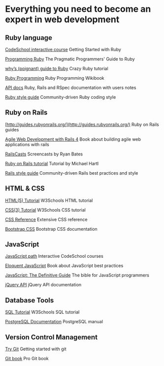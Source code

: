 Everything you need to become an expert in web development
=============

## Ruby language

[CodeSchool interactive course](https://www.codeschool.com/courses/try-ruby) Getting Started with Ruby

[Programming Ruby](https://pragprog.com/book/ruby4/programming-ruby-1-9-2-0) The Pragmatic Programmers' Guide to Ruby

[why’s (poignant) guide to Ruby](http://mislav.uniqpath.com/poignant-guide/) Crazy Ruby tutorial

[Ruby Programming](http://en.wikibooks.org/wiki/Ruby_Programming) Ruby Programming Wikibook

[API docs](http://apidock.com/) Ruby, Rails and RSpec documentation with users notes

[Ruby style guide](https://github.com/bbatsov/ruby-style-guide) Community-driven Ruby coding style

## Ruby on Rails

[http://guides.rubyonrails.org/](http://guides.rubyonrails.org/) Ruby on Rails guides

[Agile Web Development with Rails 4](https://pragprog.com/book/rails4/agile-web-development-with-rails-4) Book about building agile web applications with rails

[RailsCasts](http://railscasts.com/) Screencasts by Ryan Bates

[Ruby on Rails tutorial](https://www.railstutorial.org/) Tutorial by Michael Hartl

[Rails style guide](https://github.com/bbatsov/rails-style-guide) Community-driven Rails best practices and style

## HTML & CSS

[HTML(5) Tutorial](http://www.w3schools.com/html/) W3Schools HTML tutorial

[CSS(3) Tutorial](http://www.w3schools.com/css/) W3Schools CSS tutorial

[CSS Reference](http://tympanus.net/codrops/css_reference/) Extensive CSS reference

[Bootstrap CSS](http://getbootstrap.com/css/) Bootstrap CSS documentation

## JavaScript

[JavaScript path](https://www.codeschool.com/paths/javascript) Interactive CodeSchool courses

[Eloquent JavaScript](http://eloquentjavascript.net/) Book about JavaScript best practices

[JavaScript: The Definitive Guide](http://shop.oreilly.com/product/9780596805531.do) The bible for JavaScript programmers

[jQuery API](http://api.jquery.com/) jQuery API documentation

## Database Tools

[SQL Tutorial](http://www.w3schools.com/sql/) W3Schools SQL tutorial

[PostgreSQL Documentation](http://www.postgresql.org/docs/9.4/static/index.html) PostgreSQL manual

## Version Control Management

[Try Git](https://try.github.io/levels/1/challenges/1) Getting started with git

[Git book](http://www.git-scm.com/book/en/v2) Pro Git book